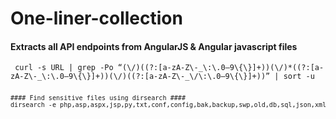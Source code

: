 # One-liner-collection
#### Extracts all API endpoints from AngularJS & Angular javascript files ####
<pre><code> curl -s URL | grep -Po “(\/)((?:[a-zA-Z\-_\:\.0–9\{\}]+))(\/)*((?:[a-zA-Z\-_\:\.0–9\{\}]+))(\/)((?:[a-zA-Z\-_\/\:\.0–9\{\}]+))” | sort -u <code><pre>

#### Find sensitive files using dirsearch ####
dirsearch -e php,asp,aspx,jsp,py,txt,conf,config,bak,backup,swp,old,db,sql,json,xml,log,js -u <target>
